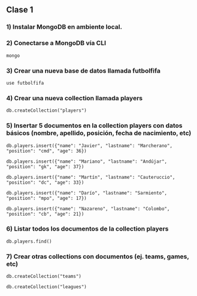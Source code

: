 ## Clase 1

### 1) Instalar MongoDB en ambiente local.

### 2) Conectarse a MongoDB vía CLI
`mongo`

### 3) Crear una nueva base de datos llamada futbolfifa
`use futbolfifa`

### 4) Crear una nueva collection llamada players
`db.createCollection("players")`

### 5) Insertar 5 documentos en la collection players con datos básicos (nombre, apellido, posición, fecha de nacimiento, etc)
`db.players.insert({"name": "Javier", "lastname": "Marcherano", "position": "cmd", "age": 36})`

`db.players.insert({"name": "Mariano", "lastname": "Andújar", "position": "gk", "age": 37})`

`db.players.insert({"name": "Martín", "lastname": "Cauteruccio", "position": "dc", "age": 33})`

`db.players.insert({"name": "Darío", "lastname": "Sarmiento", "position": "mpo", "age": 17})`

`db.players.insert({"name": "Nazareno", "lastname": "Colombo", "position": "cb", "age": 21})`

### 6) Listar todos los documentos de la collection players
`db.players.find()`

### 7) Crear otras collections con documentos (ej. teams, games, etc)
`db.createCollection("teams")`

`db.createCollection("leagues")`
